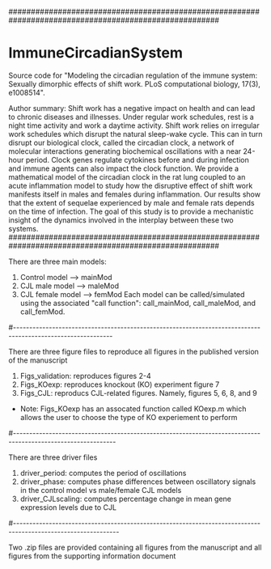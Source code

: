 #######################################################################################################
# ImmuneCircadianSystem
Source code for "Modeling the circadian regulation of the immune system: Sexually dimorphic effects of shift work. PLoS computational biology, 17(3), e1008514".

Author summary: Shift work has a negative impact on health and can lead to chronic diseases and illnesses. Under regular work schedules, rest is a night time activity and work a daytime activity. Shift work relies on irregular work schedules which disrupt the natural sleep-wake cycle. This can in turn disrupt our biological clock, called the circadian clock, a network of molecular interactions generating biochemical oscillations with a near 24-hour period. Clock genes regulate cytokines before and during infection and immune agents can also impact the clock function. We provide a mathematical model of the circadian clock in the rat lung coupled to an acute inflammation model to study how the disruptive effect of shift work manifests itself in males and females during inflammation. Our results show that the extent of sequelae experienced by male and female rats depends on the time of infection. The goal of this study is to provide a mechanistic insight of the dynamics involved in the interplay between these two systems.
#######################################################################################################

There are three main models:
1) Control model --> mainMod
2) CJL male model --> maleMod
3) CJL female model --> femMod
Each model can be called/simulated using the associated "call function": call_mainMod, call_maleMod, and call_femMod.

#------------------------------------------------------------------------------------------------------------

There are three figure files to reproduce all figures in the published version of the manuscript
1) Figs_validation: reproduces figures 2-4
2) Figs_KOexp: reproduces knockout (KO) experiment figure 7
3) Figs_CJL: reproducs CJL-related figures. Namely, figures 5, 6, 8, and 9
* Note: Figs_KOexp has an assocated function called KOexp.m which allows the user to choose the type of KO experiement to perform

#-------------------------------------------------------------------------------------------------------------

There are three driver files
1) driver_period: computes the period of oscillations
2) driver_phase: computes phase differences between oscillatory signals in the control model vs male/female CJL models
3) driver_CJLscaling: computes percentage change in mean gene expression levels due to CJL

#--------------------------------------------------------------------------------------------------------------

Two .zip files are provided containing all figures from the manuscript and all figures from the supporting information document
